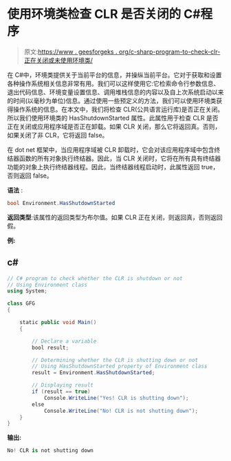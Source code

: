 # 使用环境类检查 CLR 是否关闭的 C#程序

> 原文:[https://www . geesforgeks . org/c-sharp-program-to-check-clr-正在关闭或未使用环境类/](https://www.geeksforgeeks.org/c-sharp-program-to-check-whether-the-clr-is-shutting-down-or-not-using-environment-class/)

在 C#中，环境类提供关于当前平台的信息，并操纵当前平台。它对于获取和设置各种操作系统相关信息非常有用。我们可以这样使用它:它检索命令行参数信息、退出代码信息、环境变量设置信息、调用堆栈信息的内容以及自上次系统启动以来的时间(以毫秒为单位)信息。通过使用一些预定义的方法，我们可以使用环境类获得操作系统的信息。在本文中，我们将检查 CLR(公共语言运行库)是否正在关闭。所以我们使用环境类的 HasShutdownStarted 属性。此属性用于检查 CLR 是否正在关闭或应用程序域是否正在卸载。如果 CLR 关闭，那么它将返回真。否则，如果关闭了非 CLR，它将返回 false。

在 dot net 框架中，当应用程序域被 CLR 卸载时，它会对该应用程序域中包含终结器函数的所有对象执行终结器。因此，当 CLR 关闭时，它将在所有具有终结器功能的对象上执行终结器线程。因此，当终结器线程启动时，此属性返回 true，否则返回 false。

**语法** :

```cs
bool Environment.HasShutdownStarted
```

**返回类型**:该属性的返回类型为布尔值。如果 CLR 正在关闭，则返回真，否则返回假。

**例:**

## c#

```cs
// C# program to check whether the CLR is shutdown or not
// Using Environment class
using System;

class GFG
{

    static public void Main()
    {

        // Declare a variable
        bool result;

        // Determining whether the CLR is shutting down or not
        // Using HasShutdownStarted property of Environment class
        result = Environment.HasShutdownStarted;

        // Displaying result
        if (result == true)
            Console.WriteLine("Yes! CLR is shutting down");
        else
            Console.WriteLine("No! CLR is not shutting down");
    }
}
```

**输出:**

```cs
No! CLR is not shutting down
```